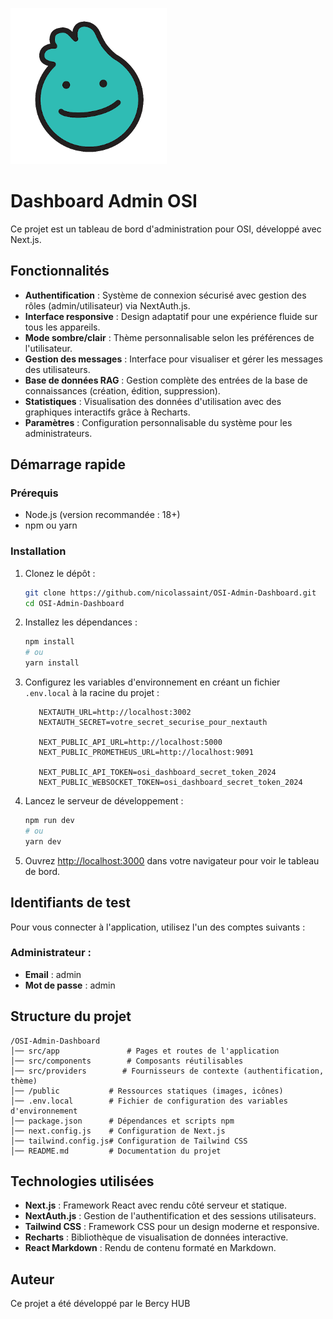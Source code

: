 ![image](/public/OSI_logo.png)

# Dashboard Admin OSI

Ce projet est un tableau de bord d'administration pour OSI, développé avec Next.js.

## Fonctionnalités
- **Authentification** : Système de connexion sécurisé avec gestion des rôles (admin/utilisateur) via NextAuth.js.
- **Interface responsive** : Design adaptatif pour une expérience fluide sur tous les appareils.
- **Mode sombre/clair** : Thème personnalisable selon les préférences de l'utilisateur.
- **Gestion des messages** : Interface pour visualiser et gérer les messages des utilisateurs.
- **Base de données RAG** : Gestion complète des entrées de la base de connaissances (création, édition, suppression).
- **Statistiques** : Visualisation des données d'utilisation avec des graphiques interactifs grâce à Recharts.
- **Paramètres** : Configuration personnalisable du système pour les administrateurs.

## Démarrage rapide

### Prérequis
- Node.js (version recommandée : 18+)
- npm ou yarn

### Installation
1. Clonez le dépôt :
   ```bash
   git clone https://github.com/nicolassaint/OSI-Admin-Dashboard.git
   cd OSI-Admin-Dashboard
   ```
2. Installez les dépendances :
   ```bash
   npm install
   # ou
   yarn install
   ```
3. Configurez les variables d'environnement en créant un fichier `.env.local` à la racine du projet :
   ```env
      NEXTAUTH_URL=http://localhost:3002
      NEXTAUTH_SECRET=votre_secret_securise_pour_nextauth

      NEXT_PUBLIC_API_URL=http://localhost:5000
      NEXT_PUBLIC_PROMETHEUS_URL=http://localhost:9091

      NEXT_PUBLIC_API_TOKEN=osi_dashboard_secret_token_2024
      NEXT_PUBLIC_WEBSOCKET_TOKEN=osi_dashboard_secret_token_2024
   ```
1. Lancez le serveur de développement :
   ```bash
   npm run dev
   # ou
   yarn dev
   ```
2. Ouvrez [http://localhost:3000](http://localhost:3000) dans votre navigateur pour voir le tableau de bord.

## Identifiants de test
Pour vous connecter à l'application, utilisez l'un des comptes suivants :

### Administrateur :
- **Email** : admin
- **Mot de passe** : admin

## Structure du projet
```
/OSI-Admin-Dashboard
│── src/app               # Pages et routes de l'application
│── src/components        # Composants réutilisables
│── src/providers        # Fournisseurs de contexte (authentification, thème)
│── /public           # Ressources statiques (images, icônes)
│── .env.local        # Fichier de configuration des variables d'environnement
│── package.json      # Dépendances et scripts npm
│── next.config.js    # Configuration de Next.js
│── tailwind.config.js# Configuration de Tailwind CSS
│── README.md         # Documentation du projet
```

## Technologies utilisées
- **Next.js** : Framework React avec rendu côté serveur et statique.
- **NextAuth.js** : Gestion de l'authentification et des sessions utilisateurs.
- **Tailwind CSS** : Framework CSS pour un design moderne et responsive.
- **Recharts** : Bibliothèque de visualisation de données interactive.
- **React Markdown** : Rendu de contenu formaté en Markdown.

## Auteur
Ce projet a été développé par le Bercy HUB
